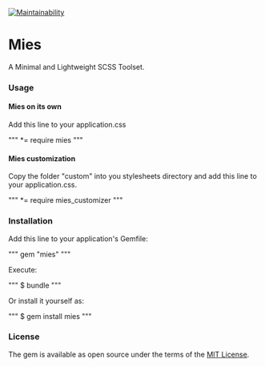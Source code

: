 [![Maintainability](https://api.codeclimate.com/v1/badges/9a834070d31596442fe3/maintainability)](https://codeclimate.com/github/iigethr/mies/maintainability)

# Mies

A Minimal and Lightweight SCSS Toolset.

### Usage

#### Mies on its own
Add this line to your application.css

"""
*= require mies
"""

#### Mies customization
Copy the folder "custom" into you stylesheets directory and add this line to your application.css.

"""
*= require mies_customizer
"""

### Installation

Add this line to your application's Gemfile:

"""
gem "mies"
"""

Execute:

"""
$ bundle
"""

Or install it yourself as:

"""
$ gem install mies
"""

### License

The gem is available as open source under the terms of the [MIT License](https://opensource.org/licenses/MIT).
